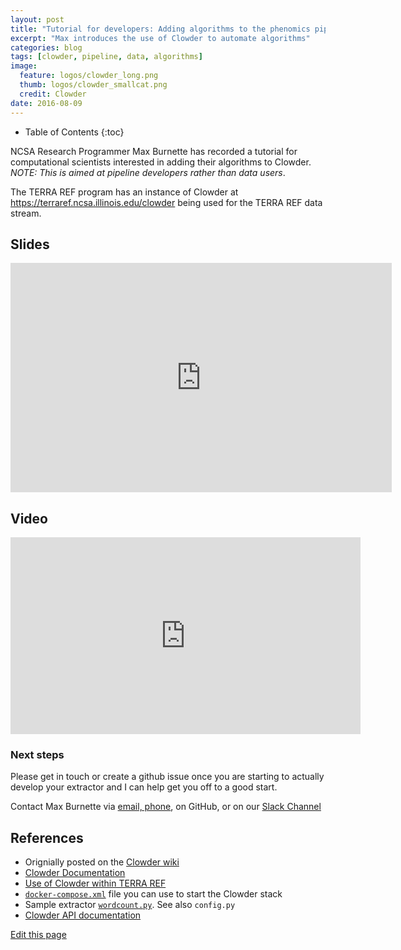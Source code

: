 ```yaml
---
layout: post
title: "Tutorial for developers: Adding algorithms to the phenomics pipeline"
excerpt: "Max introduces the use of Clowder to automate algorithms"  
categories: blog
tags: [clowder, pipeline, data, algorithms]
image: 
  feature: logos/clowder_long.png
  thumb: logos/clowder_smallcat.png
  credit: Clowder
date: 2016-08-09
---
```




* Table of Contents
{:toc}

NCSA Research Programmer Max Burnette has recorded a tutorial for computational scientists interested in adding their algorithms to Clowder. _NOTE: This is aimed at pipeline developers rather than data users_. 

The TERRA REF program has an instance of Clowder at https://terraref.ncsa.illinois.edu/clowder being used for the TERRA REF data stream.  
<!--Max: please summarize content here; one paragraph is sufficient--> 

## Slides

<iframe src='https://onedrive.live.com/embed?cid=62A7CDC1353EF6B0&resid=62A7CDC1353EF6B0%211988&authkey=ALJbJ7PqsDaYAxU&em=2&wdAr=1.7777777777777777' width='610px' height='367px' frameborder='0'>This is an embedded <a target='_blank' href='https://office.com'>Microsoft Office</a> presentation, powered by <a target='_blank' href='https://office.com/webapps'>Office Online</a>.</iframe>

## Video

<iframe width="560" height="315" src="https://www.youtube.com/embed/lP3vqh6HLG4?rel=0" frameborder="0" allowfullscreen></iframe>

### Next steps

Please get in touch or create a github issue once you are starting to actually develop your extractor and I can help get you off to a good start. 

Contact Max Burnette via [email, phone](http://www.ncsa.illinois.edu/assets/php/directory/contact.php?contact=mburnet2), on GitHub, or on our [Slack Channel](https://terra-ref.slack.com/)

## References

* Orignially posted on the [Clowder wiki](https://opensource.ncsa.illinois.edu/confluence/display/CATS/Documents)
* [Clowder Documentation](https://clowder.ncsa.illinois.edu/docs/)
* [Use of Clowder within TERRA REF](https://terraref.gitbooks.io/terraref-documentation/content/clowder.html)
* [`docker-compose.xml`](https://opensource.ncsa.illinois.edu/bitbucket/projects/CATS/repos/clowder/browse/docker-compose.yml?at=refs%2Fheads%2Fdevelop&raw) file you can use to start the Clowder stack  
* Sample extractor [`wordcount.py`](https://opensource.ncsa.illinois.edu/bitbucket/projects/CATS/repos/pyclowder/browse/sample-extractors/wordcount). See also `config.py`
* [Clowder API documentation](https://terraref.ncsa.illinois.edu/clowder/assets/docs/api/index.html)

<div class="actions">
  <a href="{{site.github.repository_url}}/edit/master/{{ page.path }}">Edit this page</a>
</div>
